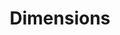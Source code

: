 ---
bigquery: https://console.cloud.google.com/bigquery?p=covid-19-dimensions-ai&page=table&d=data&t=publications
contributors: Digital Science, https://www.digital-science.com/
cost: Free for personal, non-commercial use.
description: Dimensions contains more than 100 million publications, ranging from
  articles published in scholarly journals, books and book chapters, to preprints
  and conference proceedings. All publications are contextualized with linked data
  sets, funding, publications, patents, clinical trials, and policy documents. You
  can also view associated categories, funders, institutions, and researcher profiles.
documentation: https://docs.dimensions.ai/bigquery/index.html
last_edit: 04/07/2022, 16:00:52
location: https://www.dimensions.ai/products/free/
maintained_by: Digital Science, https://www.digital-science.com/
schema_fields:
- created_date
- funding_cny
- parent_id
- doi
- associated_publication_doi
- publication_date
- book_series_title
- funding_details
- repository_url
- publisher
- date_print
- isbn
- start_date
- address
- mesh_headings
- aliases
- pmcid
- book_title
- cpc
- eisbn
- interventions
- original_assignee_orgs
- expiration_year
- resulting_publication_ids
- brief_title
- clinical_trial_ids
- funding_currency
- patent_ids
- priority_date
- associated_publication_arxiv_id
- researcher_ids
- proceedings_title
- funder_countries
- assignee_countries
- year
- license
- date_imported_gbq
- category_bra
- funding_usd
- original_abstract
- category_rcdc
- funder_org_state_codes
- labels
- start_year
- kind
- language
- associated_grant_ids
- category_uoa
- funder_org_countries
- granted_date
- grant_number
- family_count
- reference_ids
- resulting_publication_doi
- repository_id
- links
- granted_year
- external_ids
- name
- publication_ids
- research_org_state_codes
- date_online
- application_number
- research_org_state_names
- citations
- category_hrcs_hc
- foa_number
- categories
- original_title
- jurisdiction
- active_years
- priority_year
- volume
- types
- inventor_names
- funding_gbp
- conditions
- original_assignee
- funder_org_cities
- funder_org_acronyms
- id
- registry
- mesh_terms
- funder_orgs
- established
- category_for
- legal_events
- family_id
- source_id
- pmid
- associated_publication_pmid
- type
- organisation_details
- category_sdg
- funding_amount
- cited_by_ids
- email_address
- relationships
- open_access_categories_v2
- date
- issue
- funding_aud
- abstract
- status
- investigators
- research_orgs
- research_org_cities
- research_org_country_names
- ipcr
- family_members_ids
- editors
- citation_string
- open_access_categories
- funding_cad
- concepts
- acronyms
- acronym
- altmetrics
- research_org_countries
- funding_eur
- filing_status
- supporting_grant_ids
- funding_nzd
- associated_publication_id
- end_date
- category_icrp_cso
- journal_lists
- date_modified
- original_assignee_countries
- journal
- end_year
- filing_date
- filing_year
- category_hrcs_rac
- acknowledgements
- date_inserted
- wikipedia_url
- current_assignee_orgs
- publication_year
- phase
- funding_chf
- date_normal
- embargo_date
- assignee_orgs
- description
- funding_jpy
- repository_name
- citations_count
- conference
- current_assignee
- linkout
- authors
- funder_org
- subtitles
- research_org_city_names
- metrics
- category_icrp_ct
- title
- gender
- legal_status
- expiration_date
- category_hra
- arxiv_id
- pages
- current_assignee_countries
shortname: dimensions
tags:
- scholarly literature
- patents
- funding
- clinical trials
- academic profiles
terms_of_use: 'Use of both the Dimensions COVID-19 dataset and full Dimensions dataset
  are subject to the Dimensions Terms of use: https://www.dimensions.ai/policies-terms-legal '
title: Dimensions
uuid: dcff88bd-fe6b-4fdb-8159-809bf9d7bc1c
---